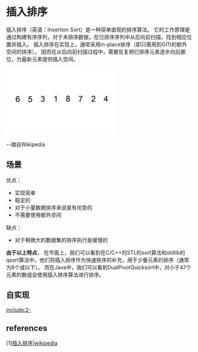 # 插入排序

插入排序（英语：Insertion Sort）是一种简单直观的排序算法。
它的工作原理是通过构建有序序列，对于未排序数据，在已排序序列中从后向前扫描，找到相应位置并插入。
插入排序在实现上，通常采用in-place排序（即只需用到O(1)的额外空间的排序），
因而在从后向前扫描过程中，需要反复把已排序元素逐步向后挪位，为最新元素提供插入空间。

![Insertion-sort-example-300px.gif](Insertion-sort-example-300px.gif)

--摘自Wikipedia

## 场景

优点：

* 实现简单
* 稳定的
* 对于小量数据排序来说是有优势的
* 不需要使用额外空间

缺点：
* 对于稍微大的数据集的排序执行是缓慢的


**由于以上特点**，
在市面上，我们可以看到在C/C++的STL的sort算法和stdlib的qsort算法中，他们将插入排序作为快速排序的补充，用于少量元素的排序（通常为8个或以下）。
而在Java中，我们可以看到DualPivotQuicksort中，对小于47个元素的数组会使用插入排序算法进行排序。


## 自实现

[include:2-](../../javacode/jdk/src/main/java/com/tea/java/algorithm/insertionsort/InsertionSort.java)


## references

[1][插入排序|wikipedia](https://zh.wikipedia.org/wiki/%E6%8F%92%E5%85%A5%E6%8E%92%E5%BA%8F)